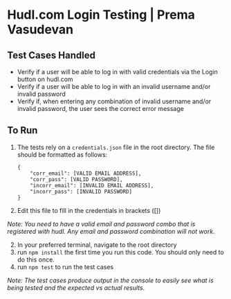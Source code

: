 # Hudl.com Login Testing | Prema Vasudevan

## Test Cases Handled
* Verify if a user will be able to log in with valid credentials via the Login button on hudl.com
* Verify if a user will be able to log in with an invalid username and/or invalid password
* Verify if, when entering any combination of invalid username and/or invalid password, the user sees the correct error message

## To Run
1) The tests rely on a `credentials.json` file in the root directory. The file should be formatted as follows:
    ```
    {
        "corr_email": [VALID EMAIL ADDRESS],
        "corr_pass": [VALID PASSWORD],
        "incorr_email": [INVALID EMAIL ADDRESS],
        "incorr_pass": [INVALID PASSWORD]
    }
2) Edit this file to fill in the credentials in brackets ([])

*Note: You need to have a valid email and password combo that is registered with hudl. Any email and password combination will not work.*
    
2) In your preferred terminal, navigate to the root directory
3) run `npm install` the first time you run this code. You should only need to do this once. 
4) run `npm test` to run the test cases

*Note: The test cases produce output in the console to easily see what is being tested and the expected vs actual results.*